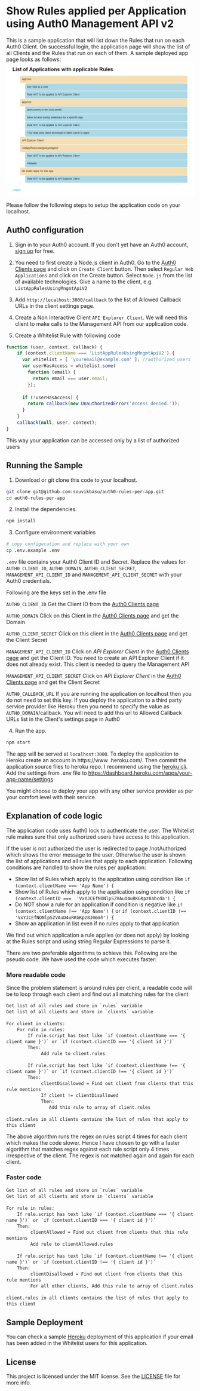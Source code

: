 # Show Rules applied per Application using Auth0 Management API v2

This is a sample application that will list down the Rules that run on each Auth0 Client. On successful login, the 
application page will show the list of all Clients and the Rules that run on each of them. A sample deployed app page 
looks as follows:
![App screenshot](/doc/app-screenshot.png?raw=true)

Please follow the following steps to setup the application code on your localhost.

## Auth0 configuration
1. Sign in to your Auth0 account. If you don't yet have an Auth0 account, [sign up](https://auth0.com/signup) for free.

2. You need to first create a Node.js client in Auth0. Go to the [Auth0 Clients page](https://manage.auth0.com/#/clients) and click on `Create Client` button. Then select `Regular Web Applications` and click on the Create 
button. Select `Node.js` from the list of available technologies. Give a name to the client, e.g. `ListAppRulesUsingMngmtApiV2`

3. Add `http://localhost:3000/callback` to the list of Allowed Callback URLs in the client settings page.

4. Create a Non Interactive Client `API Explorer Client`. We will need this client to make calls to the Management API 
from our application code.

5. Create a Whitelist Rule with following code
```javascript
function (user, context, callback) {
    if (context.clientName === 'ListAppRulesUsingMngmtApiV2') {
      var whitelist = [ 'youremail@example.com' ]; //authorized users
      var userHasAccess = whitelist.some(
        function (email) {
          return email === user.email;
        });

      if (!userHasAccess) {
        return callback(new UnauthorizedError('Access denied.'));
      }
    }
    callback(null, user, context);
}
```
This way your application can be accessed only by a list of authorized users


## Running the Sample

1. Download or git clone this code to your localhost.

```bash
git clone git@github.com:souvikbasu/auth0-rules-per-app.git
cd auth0-rules-per-app
```
2. Install the dependencies.

```bash
npm install
```

3. Configure environment variables
```bash
# copy configuration and replace with your own
cp .env.example .env
```

`.env` file contains your Auth0 Client ID and Secret. Replace 
the values for `AUTH0_CLIENT_ID`, `AUTH0_DOMAIN`, `AUTH0_CLIENT_SECRET`, `MANAGEMENT_API_CLIENT_ID` and `MANAGEMENT_API_CLIENT_SECRET` with your Auth0 credentials. 

Following are the keys set in the .env file

`AUTH0_CLIENT_ID` Get the Client ID from the [Auth0 Clients page](https://manage.auth0.com/#/clients)

`AUTH0_DOMAIN` Click on this Client in the [Auth0 Clients page](https://manage.auth0.com/#/clients) and get the 
Domain 

`AUTH0_CLIENT_SECRET` Click on this client in the [Auth0 Clients page](https://manage.auth0.com/#/clients) and get 
the Client Secret

`MANAGEMENT_API_CLIENT_ID` Click on *API Explorer Client* in the [Auth0 Clients page](https://manage.auth0.com/#/clients) and get the Client ID. You need to create an API Explorer Client if it does not already exist. This 
client is needed to query the Management API

`MANAGEMENT_API_CLIENT_SECRET`  Click on *API Explorer Client* in the [Auth0 Clients page](https://manage.auth0.com/#/clients) and get the Client Secret
 
`AUTH0_CALLBACK_URL` If you are running the application on localhost then you do not need to set this key. If you 
deploy the application to a third party service provider like Heroku then you need to specify the value as 
`AUTH0_DOMAIN`/callback. You will need to add this url to Allowed Callback URLs list in the Client's settings page in Auth0



4. Run the app.

```bash
npm start
```

The app will be served at `localhost:3000`. To deploy the application to Heroku create an account in https://www
.heroku.com/. Then commit the application source files to heroku repo. I recommend using the [heroku cli](https://devcenter.heroku.com/articles/heroku-cli). Add the 
settings from .env file to 
https://dashboard.heroku.com/apps/your-app-name/settings

You might choose to deploy your app with any other service provider as per your comfort level with their service.


## Explanation of code logic
The application code uses Auth0 lock to authenticate the user. The Whitelist rule makes sure that only authorized 
users have access to this application.
 
If the user is not authorized the user is redirected to page /notAuthorized which shows the error message to the user.
Otherwise the user is shown the list of applications and all rules that apply to each application. Following 
conditions are handled to show the rules per application:
* Show list of Rules which apply to the application using condition like `if (context.clientName === 'App Name') {`
* Show list of Rules which apply to the application using condition like `if (context.clientID === 
'VxYJCEfNONlpSZVAuD4uRKGKpz8abcda') {`
* Do NOT show a rule for an application if condition is negative like `if (context.clientName !== 'App Name') {` or 
`if (context.clientID !== 'VxYJCEfNONlpSZVAuD4uRKGKpz8Jm6mh') {`
* Show an application in list even if no rules apply to that application
 
We find out which application a rule applies (or does not apply) by looking at the Rules script and using string 
Regular Expressions to parse it.

There are two preferable algorithms to achieve this. Following are the pseudo code. We have used the code which 
executes faster:
### More readable code
Since the problem statement is around rules per client, a readable code will be to loop through each client and find out all matching rules for the client

```
Get list of all rules and store in `rules` variable
Get list of all clients and store in `clients` variable

For client in clients:
    For rule in rules:
        If rule.script has text like `if (context.clientName === '{ client name }')` or `if (context.clientID === '{ client id }')`
        Then: 
             Add rule to client.rules
            
        If rule.script has text like `if (context.clientName !== '{ client name }')` or `if (context.clientID !== '{ client id }')`
        Then: 
             clientDisallowed = Find out client from clients that this rule mentions 
             If client != clientDisallowed
             Then:
                Add this rule to array of client.rules
             
client.rules in all clients contains the list of rules that apply to this client                    
```
 
The above algorithm runs the regex on rules script 4 times for each client which makes the code slower. 
Hence I have chosen to go with a faster algorithm that matches regex against each rule script only 4 times 
irrespective of the client. The regex is not matched again and again for each client.
 
### Faster code
```
Get list of all rules and store in `rules` variable
Get list of all clients and store in `clients` variable

For rule in rules:
    If rule.script has text like `if (context.clientName === '{ client name }')` or `if (context.clientID === '{ client id }')`
    Then: 
         clientAllowed = Find out client from clients that this rule mentions 
         Add rule to clientAllowed.rules
        
    If rule.script has text like `if (context.clientName !== '{ client name }')` or `if (context.clientID !== '{ client id }')`
    Then: 
         clientDisallowed = Find out client from clients that this rule mentions 
         For all other clients, Add this rule to array of client.rules
             
client.rules in all clients contains the list of rules that apply to this client                    
```
 

## Sample Deployment
You can check a sample [Heroku](https://auth0-rules-per-app.herokuapp.com) deployment of this application if your 
email has been added in the Whitelist users for this application.

## License

This project is licensed under the MIT license. See the [LICENSE](LICENSE) file for more info.
